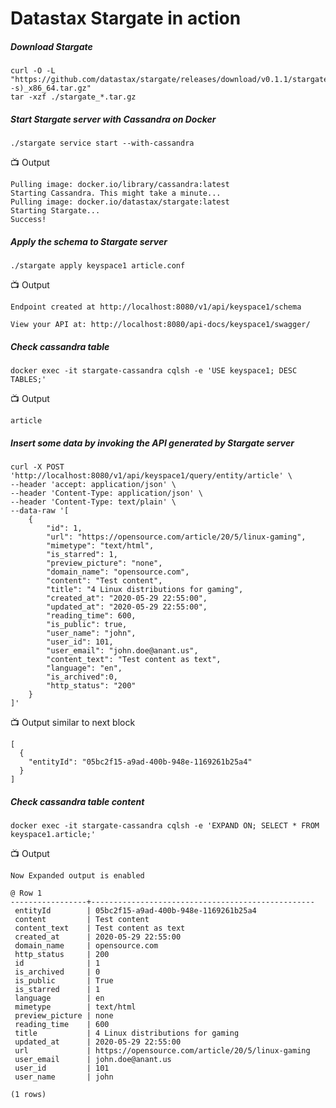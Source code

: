 # Datastax Stargate in action

##### Download Stargate
```
curl -O -L "https://github.com/datastax/stargate/releases/download/v0.1.1/stargate_0.1.1_$(uname -s)_x86_64.tar.gz"
tar -xzf ./stargate_*.tar.gz
```
##### Start Stargate server with Cassandra on Docker
```
./stargate service start --with-cassandra 
```
:tv: Output
```
Pulling image: docker.io/library/cassandra:latest
Starting Cassandra. This might take a minute...
Pulling image: docker.io/datastax/stargate:latest
Starting Stargate...
Success!
```

##### Apply the schema to Stargate server 
```
./stargate apply keyspace1 article.conf
```

:tv: Output
```
Endpoint created at http://localhost:8080/v1/api/keyspace1/schema

View your API at: http://localhost:8080/api-docs/keyspace1/swagger/
```

##### Check cassandra table
```
docker exec -it stargate-cassandra cqlsh -e 'USE keyspace1; DESC TABLES;'
```
:tv: Output
```
article
```
##### Insert some data by invoking the API generated by Stargate server
```
curl -X POST 'http://localhost:8080/v1/api/keyspace1/query/entity/article' \
--header 'accept: application/json' \
--header 'Content-Type: application/json' \
--header 'Content-Type: text/plain' \
--data-raw '[
    {
        "id": 1,
        "url": "https://opensource.com/article/20/5/linux-gaming",
        "mimetype": "text/html",
        "is_starred": 1,
        "preview_picture": "none",
        "domain_name": "opensource.com",
        "content": "Test content",
        "title": "4 Linux distributions for gaming",
        "created_at": "2020-05-29 22:55:00",
        "updated_at": "2020-05-29 22:55:00",
        "reading_time": 600,
        "is_public": true,
        "user_name": "john",
        "user_id": 101,
        "user_email": "john.doe@anant.us",
        "content_text": "Test content as text",
        "language": "en",
        "is_archived":0,
        "http_status": "200"
    }
]'
```
:tv: Output similar to next block
```
[
  {
    "entityId": "05bc2f15-a9ad-400b-948e-1169261b25a4"
  }
]
```

##### Check cassandra table content
```
docker exec -it stargate-cassandra cqlsh -e 'EXPAND ON; SELECT * FROM keyspace1.article;'
```
:tv: Output
```
Now Expanded output is enabled

@ Row 1
-----------------+--------------------------------------------------
 entityId        | 05bc2f15-a9ad-400b-948e-1169261b25a4
 content         | Test content
 content_text    | Test content as text
 created_at      | 2020-05-29 22:55:00
 domain_name     | opensource.com
 http_status     | 200
 id              | 1
 is_archived     | 0
 is_public       | True
 is_starred      | 1
 language        | en
 mimetype        | text/html
 preview_picture | none
 reading_time    | 600
 title           | 4 Linux distributions for gaming
 updated_at      | 2020-05-29 22:55:00
 url             | https://opensource.com/article/20/5/linux-gaming
 user_email      | john.doe@anant.us
 user_id         | 101
 user_name       | john

(1 rows)
```